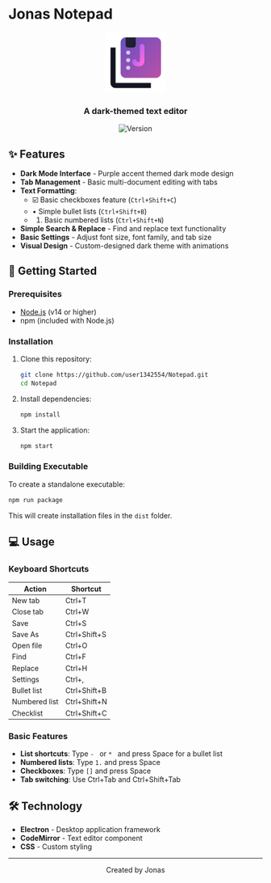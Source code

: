 # Jonas Notepad

<div align="center">
  <img src="assets/jonas-icon.png" alt="Jonas Notepad Logo" width="120">
  <br>
  <h3>A dark-themed text editor</h3>
  
  ![Version](https://img.shields.io/badge/version-1.0.0-brightgreen)
</div>

## ✨ Features

- **Dark Mode Interface** - Purple accent themed dark mode design
- **Tab Management** - Basic multi-document editing with tabs
- **Text Formatting**:
  - ☑️ Basic checkboxes feature (`Ctrl+Shift+C`)
  - • Simple bullet lists (`Ctrl+Shift+B`)
  - 1. Basic numbered lists (`Ctrl+Shift+N`)
- **Simple Search & Replace** - Find and replace text functionality
- **Basic Settings** - Adjust font size, font family, and tab size
- **Visual Design** - Custom-designed dark theme with animations

## 🚀 Getting Started

### Prerequisites

- [Node.js](https://nodejs.org/) (v14 or higher)
- npm (included with Node.js)

### Installation

1. Clone this repository:
   ```bash
   git clone https://github.com/user1342554/Notepad.git
   cd Notepad
   ```

2. Install dependencies:
   ```bash
   npm install
   ```

3. Start the application:
   ```bash
   npm start
   ```

### Building Executable

To create a standalone executable:

```bash
npm run package
```

This will create installation files in the `dist` folder.

## 💻 Usage

### Keyboard Shortcuts

| Action | Shortcut |
|--------|----------|
| New tab | Ctrl+T |
| Close tab | Ctrl+W |
| Save | Ctrl+S |
| Save As | Ctrl+Shift+S |
| Open file | Ctrl+O |
| Find | Ctrl+F |
| Replace | Ctrl+H |
| Settings | Ctrl+, |
| Bullet list | Ctrl+Shift+B |
| Numbered list | Ctrl+Shift+N |
| Checklist | Ctrl+Shift+C |

### Basic Features

- **List shortcuts**: Type `- ` or `* ` and press Space for a bullet list
- **Numbered lists**: Type `1.` and press Space
- **Checkboxes**: Type `[]` and press Space
- **Tab switching**: Use Ctrl+Tab and Ctrl+Shift+Tab

## 🛠️ Technology

- **Electron** - Desktop application framework
- **CodeMirror** - Text editor component
- **CSS** - Custom styling

---

<div align="center">
  <p>Created by Jonas</p>
</div>
